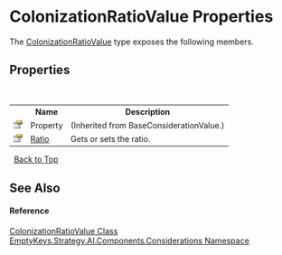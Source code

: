 # ColonizationRatioValue Properties
 

The <a href="T_EmptyKeys_Strategy_AI_Components_Considerations_ColonizationRatioValue">ColonizationRatioValue</a> type exposes the following members.


## Properties
&nbsp;<table><tr><th></th><th>Name</th><th>Description</th></tr><tr><td>![Public property](media/pubproperty.gif "Public property")</td><td>Property</td><td> (Inherited from BaseConsiderationValue.)</td></tr><tr><td>![Public property](media/pubproperty.gif "Public property")</td><td><a href="P_EmptyKeys_Strategy_AI_Components_Considerations_ColonizationRatioValue_Ratio">Ratio</a></td><td>
Gets or sets the ratio.</td></tr></table>&nbsp;
<a href="#colonizationratiovalue-properties">Back to Top</a>

## See Also


#### Reference
<a href="T_EmptyKeys_Strategy_AI_Components_Considerations_ColonizationRatioValue">ColonizationRatioValue Class</a><br /><a href="N_EmptyKeys_Strategy_AI_Components_Considerations">EmptyKeys.Strategy.AI.Components.Considerations Namespace</a><br />